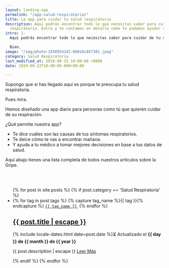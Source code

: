 ```yaml
---
layout: landing-app
permalink: "/app-salud-respiratoria/"
title: La app para cuidar tu salud respiratoria
description: Aquí podrás encontrar todo lo que necesitas saber para cuidar de tu salud
  respiratoria. Entra y te contamos en detalle como te podemos ayudar a respirar mejor.
intro: |-
  Aquí podrás encontrar todo lo que necesitas saber para cuidar de tu salud respiratoria.

  Bien.
image: "/img/photo-1558554142-0b016c857381.jpeg"
category: Salud Respiratoria
last_modified_at: 2019-09-15 10:00:00 +0000
date: 2019-08-22T10:00:00.000+00:00

---
```

Supongo que si has llegado aquí es porque te preocupa tu salud respiratoria.

Pues mira.

Hemos diseñado una app diario para personas como tú que quieren cuidar de su respiración.

¿Qué permite nuestra app?

* Te dice cuáles son las causas de tus síntomas respiratorios.
* Te deice cómo te vas a encontrar mañana.
* Y ayuda a tu médico a tomar mejores decisiones en base a tus datos de salud.

Aquí abajo tienes una lista completa de todos nuestros artículos sobre la Gripe.

<br>
<br>
<div class="home">
<ul class="post-list">
{% for post in site.posts %}
{% if post.category == 'Salud Respiratoria' %}
<li itemprop="blogPosts" itemscope itemtype="http://schema.org/BlogPosting">
<span>
{% for tag in post.tags %}
{% capture tag_name %}{{ tag }}{% endcapture %}
<a href="/tag/{{ tag_name }}"><code class="highligher-rouge shake"><nobr>{{ tag_name }}</nobr></code> </a>
{% endfor %}
</span>
<h2>
<a itemprop="url" href="{{ post.url | relative_url }}">
<span class="post-title" itemprop="name headline">{{ post.title | escape }}</span>
</a>
</h2>
<p>
<!-- <span class="post-meta">Por {{ post.author }}</span> · -->
<time class="post-meta" datetime="{{ post.date | date_to_xmlschema }}" itemprop="datePublished">{% include locale-dates.html date=post.date %}⏳ Actualizado el <b>{{ day }} de {{ month }} de {{ year }}</b></time>
</p>
<p itemprop="description">
{{ post.description | escape }}
<a href="{{ post.url | relative_url }}">
Leer Más
</a>
</p>
<img class="post-cover" src="{{post.img}}" alt="">
</li>
{% endif %}
{% endfor %}
</ul>
</div>